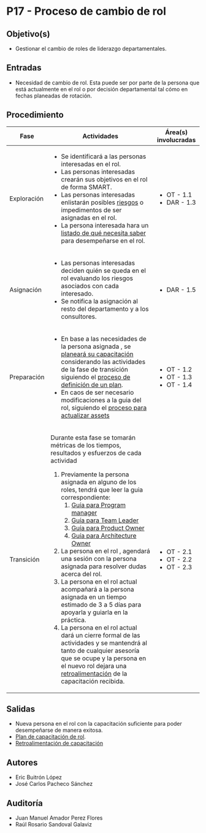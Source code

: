 # P17 - Proceso de cambio de rol

## Objetivo(s)

- Gestionar el cambio de roles de liderazgo departamentales.

## Entradas

- Necesidad de cambio de rol. Esta puede ser por parte de la persona que está actualmente en el rol o por decisión departamental tal cómo en fechas planeadas de rotación.

## Procedimiento

<table>
  <thead>
    <th>Fase</th>
    <th>Actividades</th>
    <th>Área(s) involucradas</th>
  </thead>

  <tbody>
    <tr>
      <td>Exploración</td>
      <td>
        <ul align="left">
          <li>Se identificará a las personas interesadas en el rol.</li>
          <li>Las personas interesadas crearán sus objetivos en el rol de forma SMART.</li>
          <li>Las personas interesadas enlistarán posibles <a href="https://docs.google.com/spreadsheets/d/1L_IWQMrYGR4vnJVB-YF48OHtPyNLnXWxmzz2g-aHHGM/edit?usp=sharing">riesgos</a> o impedimentos de ser asignadas en el rol.</li>
          <li>La persona interesada hara un <a href="https://drive.google.com/drive/folders/1qpreDsJfpTt23r9-DsEACp8q0mRXo691?usp=sharing">listado de qué necesita saber</a> para desempeñarse en el rol.</li>
        </ul>
      </td>
      <td>
        <ul>
          <li>OT - 1.1</li>
          <li>DAR - 1.3</li>
        </ul>
      </td>
    </tr>
    <tr>
      <td>Asignación</td>
      <td>
        <ul align="left">
          <li>Las personas interesadas deciden quién se queda en el rol evaluando los riesgos asociados con cada interesado.</li>
          <li>Se notifica la asignación al resto del departamento y a los consultores.</li>
        </ul>
      </td>
      <td>
        <ul>
          <li>DAR - 1.5</li>
        </ul>
      </td>
    </tr>
    <tr>
      <td>Preparación</td>
      <td>
        <ul align="left">
          <li>En base a las necesidades de la persona asignada , se <a href="https://drive.google.com/drive/folders/1qpreDsJfpTt23r9-DsEACp8q0mRXo691?usp=sharing">planeará su capacitación</a> considerando las actividades de la fase de transición siguiendo el <a href="../procesos/P14-proceso-de-definicion-del-plan-inicial">proceso de definición de un plan</a>.</li>
          <li>En caos de ser necesario modificaciones a la guia del rol, siguiendo el <a href="#">proceso para actualizar assets</a></li>
        </ul>
      </td>
      <td>
        <ul>
          <li>OT - 1.2</li>
          <li>OT - 1.3</li>
          <li>OT - 1.4</li>
        </ul>
      </td>
    </tr>
    <tr>
      <td>Transición</td>
      <td>
            <p>Durante esta fase se tomarán métricas de los tiempos, resultados y esfuerzos de cada actividad</p>
           <ol>
                <li>Previamente la persona asignada en alguno de los roles, tendrá que leer la guia correspondiente:
                    <ol>
                        <li><a href="../guias/G08-guia-para-el-pm">Guía para Program manager</a></li>
                        <li><a href="../guias/G09-guia-team-leader">Guía para Team Leader</a></li>
                        <li><a href="../guias/G10-guia-del-PO">Guía para Product Owner</a></li>
                        <li><a href="#">Guía para Architecture Owner</a></li>
                    </ol>
                </li>
                <li>La persona en el rol , agendará una sesión con la persona asignada para resolver dudas acerca del rol. </li>
                <li>La persona en el rol actual acompañará a la persona asignada en un tiempo estimado de 3 a 5 días para apoyarla y guiarla en la práctica. </li>
                <li>La persona en el rol actual dará un cierre formal de las actividades y se mantendrá al tanto de cualquier asesoría que se ocupe y la persona en el nuevo rol dejara una <a href="https://drive.google.com/drive/folders/1qpreDsJfpTt23r9-DsEACp8q0mRXo691?usp=sharing">retroalimentación</a> de la capacitación recibida.</li>
            </ol>
      </td>
      <td>
        <ul>
          <li>OT - 2.1</li>
          <li>OT - 2.2</li>
          <li>OT - 2.3</li>
        </ul>
      </td>
    </tr>
  </tbody>
</table>

## Salidas

- Nueva persona en el rol con la capacitación suficiente para poder desempeñarse de manera exitosa.
- [Plan de capacitación de rol](https://drive.google.com/drive/folders/1qpreDsJfpTt23r9-DsEACp8q0mRXo691?usp=sharing).
- [Retroalimentación de capacitación](https://drive.google.com/drive/folders/1qpreDsJfpTt23r9-DsEACp8q0mRXo691?usp=sharing)

## Autores

- Eric Buitrón López
- José Carlos Pacheco Sánchez

## Auditoría

- Juan Manuel Amador Perez Flores
- Raúl Rosario Sandoval Galaviz
